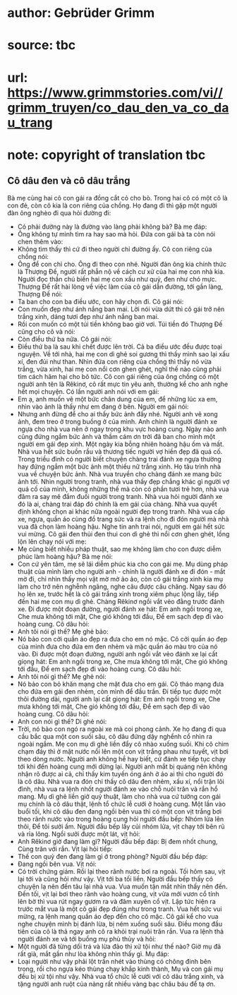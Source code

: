 # author: Gebrüder Grimm
# source: tbc
# url: https://www.grimmstories.com/vi//grimm_truyen/co_dau_den_va_co_dau_trang
# note: copyright of translation tbc

## Cô dâu đen và cô dâu trắng 

Bà mẹ cùng hai cô con gái ra đồng cắt cỏ cho bò. Trong hai cô có một cô
là con đẻ, còn cô kia là con riêng của chồng. Họ đang đi thì gặp một
người đàn ông nghèo đi qua hỏi đường đi:
- Có phải đường này là đường vào làng phải không bà?
Bà mẹ đáp:
- Ông không tự mình tìm ra hay sao mà hỏi.
Đứa con gái bà ta còn nói chen thêm vào:
- Không tìm thấy thì cứ đi theo người chỉ đường ấy.
Cô con riêng của chồng nói:
- Ông để con chỉ cho. Ông đi theo con nhé.
Người đàn ông kia chính thức là Thượng Đế, người rất phẫn nộ về cách cư
xử của hai mẹ con nhà kia. Người đọc thần chú biến hai mẹ con xấu như
quỷ, đen như chó mực. Thượng Đế rất hài lòng về việc làm của cô gái dẫn
đường, tới gần làng, Thượng Đế nói:
- Ta ban cho con ba điều ước, con hãy chọn đi.
Cô gái nói:
- Con muốn đẹp như ánh nắng ban mai.
Lời nói vừa dứt thì cô gái trở nên trắng xinh, dáng tươi đẹp như ánh
nắng ban mai.
- Rồi con muốn có một túi tiền không bao giờ vơi.
Túi tiền đó Thượng Đế cũng cho cô và nói:
- Còn điều thứ ba nữa.
Cô gái nói:
- Điều thứ ba là sau khi chết được lên trời.
Cả ba điều ước đều được toại nguyện.
Về tới nhà, hai mẹ con dì ghẻ soi gương thì thấy mình sao lại xấu xí,
đen đủi như than. Nhìn đứa con riêng của chồng thì thấy nó vừa trắng,
vừa xinh, hai mẹ con nổi cơn ghen ghét, nghĩ thế nào cũng phải tìm cách
hãm hại cho bõ tức.
Cô con gái riêng của ông chồng có một người anh tên là Rêkinơ, cô rất
mực tin yêu anh, thường kể cho anh nghe hết mọi chuyện.
Có lần người anh nói với em gái:
- Em ạ, anh muốn vẽ một bức chân dung của em, để những lúc xa em, nhìn
vào ảnh là thấy như em đang ở bên.
Người em gái nói:
- Nhưng anh đừng để cho ai thấy bức ảnh đấy nhé.
Người anh vẽ xong ảnh, đem treo ở trong buồng ở của mình. Anh chính là
người đánh xe ngựa cho nhà vua nên ở ngay trong khu vực hoàng cung. Ngày
nào anh cũng đứng ngắm bức ảnh và thầm cám ơn trời đã ban cho mình một
người em gái đẹp xinh.
Một ngày kia bỗng nhiên hoàng hậu ốm và mất. Nhà vua hết sức buồn rầu và
thương tiếc người vợ hiền đẹp đã quá cố.
Trong triều đình có người biết chuyện chàng trai đánh xe ngựa thường hay
đứng ngắm một bức ảnh một thiếu nữ trắng xinh. Họ tâu trình nhà vua về
chuyện bức ảnh. Nhà vua truyền cho chàng đánh xe mang bức ảnh tới.
Nhìn người trong tranh, nhà vua thấy đẹp chẳng khác gì người vợ quá cố
của mình, không những thế mà còn có phần tươi trẻ hơn, nhà vua đâm ra
say mê đắm đuối người trong tranh. Nhà vua hỏi người đánh xe đó là ai,
chàng trai đáp đó chính là em gái của chàng.
Nhà vua quyết định không chọn ai khác nữa ngoài người đẹp trong tranh.
Nhà vua cấp xe, ngựa, quần áo cùng đồ trang sức và ra lệnh cho đi đón
người mà nhà vua đã chọn làm hoàng hậu.
Nghe tin anh trai nói, người em gái hết sức vui mừng. Cô gái đen thủi
đen thui con dì ghẻ thì nổi cơn ghen ghét, lồng lộn lên chạy nói với
mẹ:
- Mẹ cũng biết nhiều pháp thuật, sao mẹ không làm cho con được diễm phúc
làm hoàng hậu?
Bà mẹ nói:
- Con cứ yên tâm, mẹ sẽ lái diễm phúc kia cho con gái mẹ.
Mụ dùng pháp thuật của mình làm cho người anh - chính là người đánh xe
đi đón - mắt mờ đi, chỉ nhìn thấy mọi vật mờ mờ ảo ảo, còn cô gái trắng
xinh kia mụ làm cho trở nên nghễnh ngãng, nghe câu được câu chăng.
Ngay sau đó họ lên xe, trước hết là cô gái trắng xinh trong xiêm phục
lộng lẫy, tiếp đến hai mẹ con mụ dì ghẻ. Chàng Rêkinơ ngồi vắt vẻo đằng
trước đánh xe.
Đi được một đoạn đường, người đánh xe hát:
Em anh ngồi trong xe,
Che mưa không tới mặt,
Che gió không tới đầu,
Để em sạch đẹp đi vào hoàng cung.
Cô dâu hỏi:
- Anh tôi nói gì thế?
Mẹ ghẻ bảo:
- Nó bảo con cởi quần áo đẹp ra đưa cho em nó mặc.
Cô cởi quần áo đẹp của mình đưa cho đứa em đen nhẻm và mặc quần áo màu
tro của nó vào. Đi được một đoạn đường, người anh ngồi vắt vẻo đánh xe
lại cất giọng hát:
Em anh ngồi trong xe,
Che mưa không tới mặt,
Che gió không tới đầu,
Để em sạch đẹp đi vào hoàng cung.
Cô dâu hỏi:
- Anh tôi nói gì thế?
Mẹ ghẻ nói:
- Nó bảo con bỏ khăn mạng che mặt đưa cho em gái.
Cô tháo mạng đưa cho đứa em gái đen nhẻm, còn mình để đầu trần.
Đi tiếp tục được một thôi đường dài, người anh lại cất giọng hát:
Em anh ngồi trong xe,
Che mưa không tới mặt,
Che gió không tới đầu,
Để em sạch đẹp đi vào hoàng cung.
Cô dâu hỏi:
- Anh con nói gì thế?
Dì ghẻ nói:
- Trời, nó bảo con ngó ra ngoài xe mà coi phong cảnh.
Xe họ đang đi qua cầu bắc qua một con suối sâu, cô dâu đứng dậy nghểnh
cổ nhìn ra ngoài ngắm. Mẹ con mụ dì ghẻ liền đẩy cô nhào xuống suối. Khi
cô chìm chạm đáy thì ở mặt nước nổi lên một con vịt trắng phau như
tuyết, vịt bơi theo dòng nước.
Người anh không hề hay biết, cứ đánh xe tiếp tục chạy tới khi đến hoàng
cung mới dừng lại.
Người anh mắt bị quáng nên không nhận rõ được ai cả, chỉ thấy kim tuyến
óng ánh ở áo ai thì cho người đó là cô dâu.
Nhà vua ra đón chỉ thấy cô dâu đen nhẻm, xấu xí, nổi trận lôi đình, nhà
vua ra lệnh nhốt người đánh xe vào chỗ nuôi trăn và rắn hổ mang.
Mụ dì ghẻ liền giở quỷ thuật, làm cho nhà vua cứ tưởng con gái mụ chính
là cô dâu thật, lệnh tổ chức lễ cưới ở hoàng cung.
Một lần vào buổi tối, khi cô dâu đen đang ngồi bên vua thì có một con
vịt trắng bơi theo rãnh nước vào trong hoàng cung hỏi người đầu bếp:
Nhóm lửa lên thôi,
Để tôi sưởi ấm.
Người đầu bếp lấy củi nhóm lửa, vịt chạy tới bên rũ và rỉa lông. Ngồi
sưởi được một lát, vịt hỏi:
- Anh Rêkinơ giờ đang làm gì?
Người đầu bếp đáp:
Bị đem nhốt chung,
Cùng trăn với rắn.
Vịt lại hỏi tiếp:
- Thế con quỷ đen đang làm gì ở trong phòng?
Người đầu bếp đáp:
- Đang ngồi bên vua.
Vịt nói:
- Có trời chứng giám.
Rồi lại theo rãnh nước bơi ra ngoài.
Tối hôm sau, vịt lại tới và cũng hỏi như vậy. Vịt tới ba tối liền. Người
đầu bếp thấy có chuyện lạ nên đến tâu lại nhà vua.
Vua muốn tận mắt nhìn thấy nên đến. Đến tối, vịt lại bơi theo rãnh vào
hoàng cung, vịt vừa mới vươn cổ tính lên bờ thì vua rút ngay gươm ra và
đâm xuyên cổ vịt. Lập tức hiện ra trước mắt vua là một cô gái đẹp đúng
như trong tranh. Vua hết sức vui mừng, ra lệnh mang quần áo đẹp đến cho
cô mặc. Cô gái kể cho vua nghe chuyện mình bị đánh lừa, bị ném xuống
suối sâu. Điều mong đầu tiên của cô là thả ngay anh cô ra khỏi trại nuôi
trăn rắn. Vua ra lệnh thả người đánh xe và tới buồng mụ phù thủy và
hỏi:
- Một người đã từng dối trá và lừa đảo thì xử tội như thế nào?
Giờ mụ đã rất già, mắt gần như lòa không nhìn thấy gì. Mụ đáp:
- Loại người như vậy phải lột trần nhét vào thùng có chông đinh bên
trong, rồi cho ngựa kéo thùng chạy khắp kinh thành,
Mụ và con gái mụ đều bị xử tội như vậy. Nhà vua tổ chức lễ cưới với cô
dâu trắng xinh, và tặng người anh ruột của nàng rất nhiều vàng bạc châu
báu để tạ ơn.
